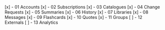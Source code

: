[x] - 01 Accounts
[x] - 02 Subscriptions
[x] - 03 Catalogues
[x] - 04 Change Requests
[x] - 05 Summaries
[x] - 06 History
[x] - 07 Libraries
[x] - 08 Messages
[x] - 09 Flashcards
[x] - 10 Quotes
[x] - 11 Groups
[ ] - 12 Externals
[ ] - 13 Analytics